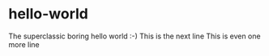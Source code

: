 # hello-world
The superclassic boring hello world :-)
This is the next line
This is even one more line
